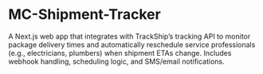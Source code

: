 # MC-Shipment-Tracker
A Next.js web app that integrates with TrackShip’s tracking API to monitor package delivery times and automatically reschedule service professionals (e.g., electricians, plumbers) when shipment ETAs change. Includes webhook handling, scheduling logic, and SMS/email notifications.
